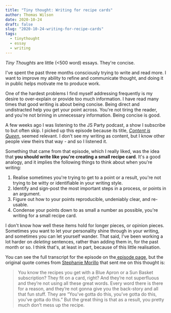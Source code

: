 ```yaml
---
title: "Tiny thought: Writing for recipe cards"
author: Thomas Wilson
date: 2020-10-24
draft: false
slug: "2020-10-24-writing-for-recipe-cards"
tags:
  - tinythought
  - essay
  - writing
---
```


_Tiny Thoughts_ are little (<500 word) essays. They're concise.

I've spent the past three months consciously trying to write and read more. I want to improve my ability to refine and communicate thought, and doing it in public helps motivate me to produce work.

One of the hardest problems I find myself addressing frequently is my desire to over-explain or provide too much information. I have read many times that good writing is about being concise. Being direct and undistracted help you get your point across. You're not tiring the reader, and you're not brining in unnecessary information. Being concise is good.

A few weeks ago I was listening to the JS Party podcast, a show I subscribe to but often skip. I picked up this episode because its title, _[Content is Queen](https://changelog.com/jsparty/141)_, seemed relevant. I don't see my writing as content, but I know other people view theirs that way - and so I listened it.

Something that came from that episode, which I really liked, was the idea that **you should write like you're creating a small recipe card**. It's a good analogy, and it implies the following things to think about when you're writing:

1. Realise sometimes you're trying to get to a point or a result, you're not trying to be witty or identifiable in your writing style.
2. Identify and sign-post the most important steps in a process, or points in an argument.
3. Figure out how to your points reproducible, undeniably clear, and re-usable.
4. Condense your points down to as small a number as possible, you're writing for a small recipe card.

I don't know how well these items hold for longer pieces, or opinion pieces. Sometimes you want to let your personality shine through in your writing, and sometimes you can let yourself wander. That said, I've been working a lot harder on _deleting_ sentences, rather than adding them in, for the past month or so. I think that's, at least in part, because of this little realisation.

You can see the full transcript for the episode on the[ episode page](https://changelog.com/jsparty/141), but the original quote comes from [Stephanie Morillo](https://www.stephaniemorillo.co/) that sent me on this thought is:

> You know the recipes you get with a Blue Apron or a Sun Basket subscription? They fit on a card, right? And they’re not superfluous and they’re not using all these great words. Every word there is there for a reason, and they’re not gonna give you the back-story and all that fun stuff. They are “You've gotta do this, you've gotta do this, you've gotta do this.” But the great thing is that as a result, you pretty much don’t mess up the recipe.
